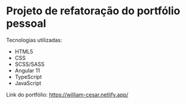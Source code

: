 # Projeto de refatoração do portfólio pessoal

Tecnologias utilizadas:
- HTML5
- CSS
- SCSS/SASS
- Angular 11
- TypeScript
- JavaScript

Link do portfólio: https://william-cesar.netlify.app/

